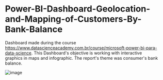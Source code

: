 # Power-BI-Dashboard-Geolocation-and-Mapping-of-Customers-By-Bank-Balance
Dashboard made during the course https://www.datascienceacademy.com.br/course/microsoft-power-bi-para-data-science. This Dashboard's objective is working with interactive graphics in maps and infographic. The report's theme was consumer's bank balance.

![image](https://user-images.githubusercontent.com/114714846/194687544-a23f964c-9e0d-4d54-8f1b-cbaf8f3b59ed.png)

